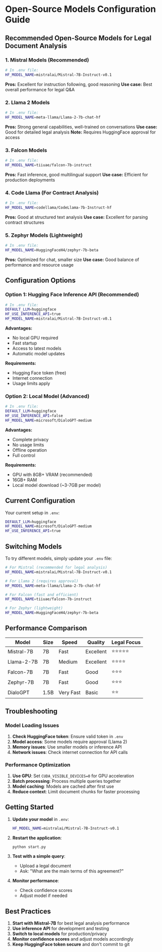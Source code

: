 # Open-Source Models Configuration Guide

## Recommended Open-Source Models for Legal Document Analysis

### 1. Mistral Models (Recommended)
```bash
# In .env file:
HF_MODEL_NAME=mistralai/Mistral-7B-Instruct-v0.1
```
**Pros:** Excellent for instruction following, good reasoning
**Use case:** Best overall performance for legal Q&A

### 2. Llama 2 Models  
```bash
# In .env file:
HF_MODEL_NAME=meta-llama/Llama-2-7b-chat-hf
```
**Pros:** Strong general capabilities, well-trained on conversations
**Use case:** Good for detailed legal analysis
**Note:** Requires HuggingFace approval for access

### 3. Falcon Models
```bash
# In .env file:
HF_MODEL_NAME=tiiuae/falcon-7b-instruct
```
**Pros:** Fast inference, good multilingual support
**Use case:** Efficient for production deployments

### 4. Code Llama (For Contract Analysis)
```bash
# In .env file:
HF_MODEL_NAME=codellama/CodeLlama-7b-Instruct-hf
```
**Pros:** Good at structured text analysis
**Use case:** Excellent for parsing contract structures

### 5. Zephyr Models (Lightweight)
```bash
# In .env file:
HF_MODEL_NAME=HuggingFaceH4/zephyr-7b-beta
```
**Pros:** Optimized for chat, smaller size
**Use case:** Good balance of performance and resource usage

## Configuration Options

### Option 1: Hugging Face Inference API (Recommended)
```bash
# In .env file:
DEFAULT_LLM=huggingface
HF_USE_INFERENCE_API=true
HF_MODEL_NAME=mistralai/Mistral-7B-Instruct-v0.1
```

**Advantages:**
- No local GPU required
- Fast startup
- Access to latest models
- Automatic model updates

**Requirements:**
- Hugging Face token (free)
- Internet connection
- Usage limits apply

### Option 2: Local Model (Advanced)
```bash
# In .env file:
DEFAULT_LLM=huggingface
HF_USE_INFERENCE_API=false
HF_MODEL_NAME=microsoft/DialoGPT-medium
```

**Advantages:**
- Complete privacy
- No usage limits
- Offline operation
- Full control

**Requirements:**
- GPU with 8GB+ VRAM (recommended)
- 16GB+ RAM
- Local model download (~3-7GB per model)

## Current Configuration

Your current setup in `.env`:
```bash
DEFAULT_LLM=huggingface
HF_MODEL_NAME=microsoft/DialoGPT-medium
HF_USE_INFERENCE_API=true
```

## Switching Models

To try different models, simply update your `.env` file:

```bash
# For Mistral (recommended for legal analysis)
HF_MODEL_NAME=mistralai/Mistral-7B-Instruct-v0.1

# For Llama 2 (requires approval)
HF_MODEL_NAME=meta-llama/Llama-2-7b-chat-hf

# For Falcon (fast and efficient)  
HF_MODEL_NAME=tiiuae/falcon-7b-instruct

# For Zephyr (lightweight)
HF_MODEL_NAME=HuggingFaceH4/zephyr-7b-beta
```

## Performance Comparison

| Model | Size | Speed | Quality | Legal Focus |
|-------|------|-------|---------|-------------|
| Mistral-7B | 7B | Fast | Excellent | ⭐⭐⭐⭐⭐ |
| Llama-2-7B | 7B | Medium | Excellent | ⭐⭐⭐⭐ |
| Falcon-7B | 7B | Fast | Good | ⭐⭐⭐ |
| Zephyr-7B | 7B | Fast | Good | ⭐⭐⭐ |
| DialoGPT | 1.5B | Very Fast | Basic | ⭐⭐ |

## Troubleshooting

### Model Loading Issues
1. **Check HuggingFace token**: Ensure valid token in `.env`
2. **Model access**: Some models require approval (Llama 2)
3. **Memory issues**: Use smaller models or inference API
4. **Network issues**: Check internet connection for API calls

### Performance Optimization
1. **Use GPU**: Set `CUDA_VISIBLE_DEVICES=0` for GPU acceleration
2. **Batch processing**: Process multiple queries together
3. **Model caching**: Models are cached after first use
4. **Reduce context**: Limit document chunks for faster processing

## Getting Started

1. **Update your model** in `.env`:
   ```bash
   HF_MODEL_NAME=mistralai/Mistral-7B-Instruct-v0.1
   ```

2. **Restart the application**:
   ```bash
   python start.py
   ```

3. **Test with a simple query**:
   - Upload a legal document
   - Ask: "What are the main terms of this agreement?"

4. **Monitor performance**:
   - Check confidence scores
   - Adjust model if needed

## Best Practices

1. **Start with Mistral-7B** for best legal analysis performance
2. **Use inference API** for development and testing
3. **Switch to local models** for production/privacy
4. **Monitor confidence scores** and adjust models accordingly
5. **Keep HuggingFace token secure** and don't commit to git
